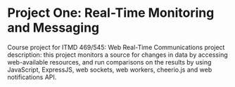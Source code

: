 # Project One: Real-Time Monitoring and Messaging
Course project for ITMD 469/545: Web Real-Time Communications
project description: this project monitors a source for changes in data by accessing web-available resources, and run comparisons on the results by using JavaScript, ExpressJS, web sockets, web workers, cheerio.js and web notifications API.
